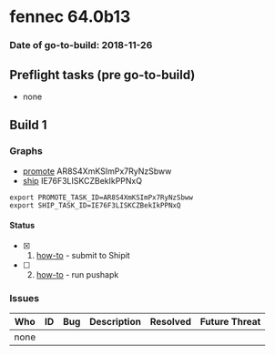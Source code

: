 # fennec 64.0b13

### Date of go-to-build: 2018-11-26

## Preflight tasks (pre go-to-build)
- none

## Build 1  

### Graphs
* [promote](https://tools.taskcluster.net/push-inspector/#/AR8S4XmKSImPx7RyNzSbww) AR8S4XmKSImPx7RyNzSbww
* [ship](https://tools.taskcluster.net/push-inspector/#/IE76F3LISKCZBekIkPPNxQ) IE76F3LISKCZBekIkPPNxQ
```
export PROMOTE_TASK_ID=AR8S4XmKSImPx7RyNzSbww
export SHIP_TASK_ID=IE76F3LISKCZBekIkPPNxQ
```


#### Status
- [x] 1.  [how-to](https://wiki.mozilla.org/Release:Release_Automation_on_Mercurial:Starting_a_Release#Submit_to_Ship_It)  - submit to Shipit
- [ ] 2.  [how-to](https://github.com/mozilla-releng/releasewarrior-2.0/blob/master/docs/release-promotion/mobile/howto.md)  - run pushapk

### Issues
| Who                 | ID               | Bug                                                                 | Description                | Resolved                | Future Threat                |
| ------------------- | ---------------- | ------------------------------------------------------------------- | -------------------------- | ----------------------- | ---------------------------- |
| none | | | | | |

